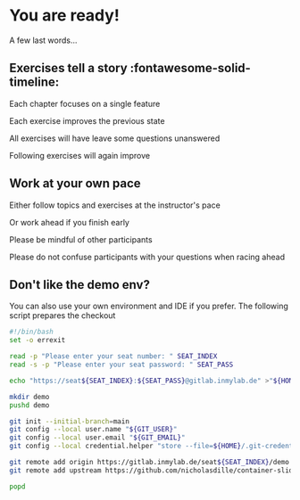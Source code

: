 # You are ready!

A few last words...

## Exercises tell a story :fontawesome-solid-timeline:

Each chapter focuses on a single feature

Each exercise improves the previous state

All exercises will have leave some questions unanswered

Following exercises will again improve

## Work at your own pace

Either follow topics and exercises at the instructor's pace

Or work ahead if you finish early

Please be mindful of other participants

Please do not confuse participants with your questions when racing ahead

## Don't like the demo env?

You can also use your own environment and IDE if you prefer. The following script prepares the checkout 

```bash
#!/bin/bash
set -o errexit

read -p "Please enter your seat number: " SEAT_INDEX
read -s -p "Please enter your seat password: " SEAT_PASS

echo "https://seat${SEAT_INDEX}:${SEAT_PASS}@gitlab.inmylab.de" >"${HOME}/.git-credentials.demo"

mkdir demo
pushd demo

git init --initial-branch=main
git config --local user.name "${GIT_USER}"
git config --local user.email "${GIT_EMAIL}"
git config --local credential.helper "store --file=${HOME}/.git-credentials.demo"

git remote add origin https://gitlab.inmylab.de/seat${SEAT_INDEX}/demo
git remote add upstream https://github.com/nicholasdille/container-slides

popd
```
